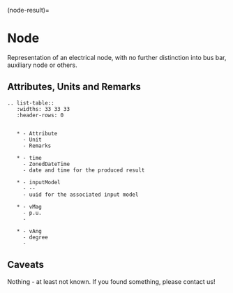 (node-result)=

# Node

Representation of an electrical node, with no further distinction into bus bar, auxiliary node or others.

## Attributes, Units and Remarks

```{eval-rst}
.. list-table::
   :widths: 33 33 33
   :header-rows: 0


   * - Attribute
     - Unit
     - Remarks

   * - time
     - ZonedDateTime
     - date and time for the produced result

   * - inputModel
     - --
     - uuid for the associated input model

   * - vMag
     - p.u.
     -

   * - vAng
     - degree
     -

```

## Caveats

Nothing - at least not known.
If you found something, please contact us!
